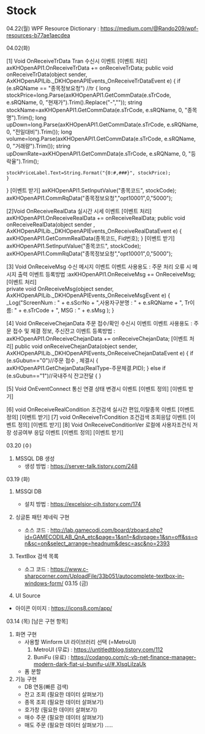 # Stock
04.22(월)
WPF Resource Dictionary : https://medium.com/@Rando209/wpf-resources-b77ae1aecdea

04.02(화)
 
[1] Void OnReceiveTrData Tran 수신시 이벤트
  [이벤트 처리] 
  axKHOpenAPI1.OnReceiveTrData += onReceiveTrData;
  public void onReceiveTrData(object sender, AxKHOpenAPILib._DKHOpenAPIEvents_OnReceiveTrDataEvent e)
  {
    if (e.sRQName == "종목정보요청")  //tr
    {
    long stockPrice=long.Parse(axKHOpenAPI1.GetCommData(e.sTrCode, e.sRQName, 0, "현재가").Trim().Replace("-",""));
    string stockName=axKHOpenAPI1.GetCommData(e.sTrCode, e.sRQName, 0, "종목명").Trim();
    long upDown=long.Parse(axKHOpenAPI1.GetCommData(e.sTrCode, e.sRQName, 0, "전일대비").Trim());
    long volume=long.Parse(axKHOpenAPI1.GetCommData(e.sTrCode, e.sRQName, 0, "거래량").Trim());
    string upDownRate=axKHOpenAPI1.GetCommData(e.sTrCode, e.sRQName, 0, "등락율").Trim();

    stockPriceLabel.Text=String.Format("{0:#,###}", stockPrice);
    }
  }
  [이벤트 받기]
  axKHOpenAPI1.SetInputValue("종목코드", stockCode);
  axKHOpenAPI1.CommRqData("종목정보요청","opt10001",0,"5000");

[2]Void OnReceiveRealData 실시간 시세 이벤트
  [이벤트 처리]
  axKHOpenAPI1.OnReceiveRealData += onReceiveRealData;
  public void onReceiveRealData(object sender , AxKHOpenAPILib._DKHOpenAPIEvents_OnReceiveRealDataEvent e)
  {
    axKHOpenAPI1.GetCommRealData(종목코드, Fid번호);
  }
  [이벤트 받기]
  axKHOpenAPI1.SetInputValue("종목코드", stockCode);
  axKHOpenAPI1.CommRqData("종목정보요청","opt10001",0,"5000");

[3] Void OnReceiveMsg 수신 메시지 이벤트
  이벤트 사용용도 : 주문 처리 오류 시 메시지 출력
  이벤트 등록방법 :axKHOpenAPI1.OnReceiveMsg  += OnReceiveMsg;
  [이벤트 처리]   
  private void OnReceiveMsg(object sender, AxKHOpenAPILib._DKHOpenAPIEvents_OnReceiveMsgEvent e)
  {
    _Log("ScreenNum : " + e.sScrNo + ",사용자구분명 : " + e.sRQName + ", Tr이름: " + e.sTrCode + ", MSG : " + e.sMsg );
  }


[4] Void OnReceiveChejanData 주문 접수/확인 수신시 이벤트
  이벤트 사용용도 : 주문 접수 및 체결 정보, 주신잔고
  이벤트 등록방법 : axKHOpenAPI1.OnReceiveChejanData += onReceiveChejanData;
  [이벤트 처리]
    public void onReceiveChejanData(object sender, AxKHOpenAPILib._DKHOpenAPIEvents_OnReceiveChejanDataEvent e)
        {
            if (e.sGubun=="0")//주문 접수 , 체결시
            { 
              axKHOpenAPI1.GetChejanData(RealType-주문체결.PID);
	    }
            else if (e.sGubun=="1")//국내주식 잔고전달
            {
            }

[5] Void OnEventConnect 통신 연결 상태 변경시 이벤트
  [이벤트 정의]
  [이벤트 받기]


[6] void OnReceiveRealCondition 조건검색 실시간 편입,이탈종목 이벤트
  [이벤트 정의]
  [이벤트 받기]
[7] void OnReceiveTrCondition 조건검색 조회응답 이벤트
  [이벤트 정의]
  [이벤트 받기]
[8] Void OnReceiveConditionVer 로컬에 사용자조건식 저장 성공여부 응답 이벤트
  [이벤트 정의]
  [이벤트 받기]



03.20 (수)
1. MSSQL DB 생성
   - 생성 방법 : https://server-talk.tistory.com/248

03.19 (화)
1. MSSQl DB
   - 설치 방법 : https://excelsior-cjh.tistory.com/174
   
2. 싱글톤 패턴 제네릭 구현
   - 소스 코드 : http://lab.gamecodi.com/board/zboard.php?id=GAMECODILAB_QnA_etc&page=1&sn1=&divpage=1&sn=off&ss=on&sc=on&select_arrange=headnum&desc=asc&no=2393
3. TextBox 검색 목록 
   - 소그 코드 : https://www.c-sharpcorner.com/UploadFile/33b051/autocomplete-textbox-in-windows-form/
03.15 (금)
1. UI Source
  - 아이콘 이미지 : https://icons8.com/app/


03.14 (목)
[남은 구현 항목]
1. 화면 구현
   - 사용할 Winform UI 라이브러리 선택 (=MetroUI)
     1. MetroUI (무료) : https://untitledtblog.tistory.com/112   
     2. BuniFu  (유료) : https://codango.com/c-vb-net-finance-manager-modern-dark-flat-ui-bunifu-ui/#.XIsqLiIzaUk
   - 폼 분할
2. 기능 구현
   - DB 연동(빠른 검색)
   - 잔고 조회 (필요한 데이터 살펴보기)
   - 종목 조회 (필요한 데이터 살펴보기)
   - 호가창    (필요한 데이터 살펴보기)
   - 매수 주문 (필요한 데이터 살펴보기)
   - 매도 주문 (필요한 데이터 살펴보기)
   .....
  
